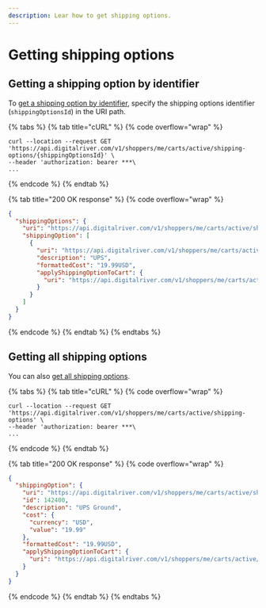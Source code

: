 ```yaml
---
description: Lear how to get shipping options.
---
```


# Getting shipping options

## Getting a shipping option by identifier

To [get a shipping option by identifier](https://www.digitalriver.com/docs/commerce-shopper-api/#tag/Shipping-Options/paths/\~1v1\~1shoppers\~1me\~1carts\~1active\~1shipping-options\~1%7BshippingOptionsId%7D/get), specify the shipping options identifier (`shippingOptionsId`) in the URI path.

{% tabs %}
{% tab title="cURL" %}
{% code overflow="wrap" %}
```http
curl --location --request GET 'https://api.digitalriver.com/v1/shoppers/me/carts/active/shipping-options/{shippingOptionsId}' \
--header 'authorization: bearer ***\
...
```
{% endcode %}
{% endtab %}

{% tab title="200 OK response" %}
{% code overflow="wrap" %}
```json
{
  "shippingOptions": {
    "uri": "https://api.digitalriver.com/v1/shoppers/me/carts/active/shipping-options",
    "shippingOption": [
      {
        "uri": "https://api.digitalriver.com/v1/shoppers/me/carts/active/shipping-options/5858800",
        "description": "UPS",
        "formattedCost": "19.99USD",
        "applyShippingOptionToCart": {
          "uri": "https://api.digitalriver.com/v1/shoppers/me/carts/active/apply-shipping-option?shippingOptionId=5858800"
        }
      }
    ]
  }
}
```
{% endcode %}
{% endtab %}
{% endtabs %}

## Getting all shipping options

You can also [get all shipping options](https://www.digitalriver.com/docs/commerce-shopper-api/#tag/Shipping-Options/paths/\~1v1\~1shoppers\~1me\~1carts\~1active\~1shipping-options/get).

{% tabs %}
{% tab title="cURL" %}
{% code overflow="wrap" %}
```http
curl --location --request GET 'https://api.digitalriver.com/v1/shoppers/me/carts/active/shipping-options' \
--header 'authorization: bearer ***\
...
```
{% endcode %}
{% endtab %}

{% tab title="200 OK response" %}
{% code overflow="wrap" %}
```json
{
  "shippingOption": {
    "uri": "https://api.digitalriver.com/v1/shoppers/me/carts/active/shipping-options/142400",
    "id": 142400,
    "description": "UPS Ground",
    "cost": {
      "currency": "USD",
      "value": "19.99"
    },
    "formattedCost": "19.99USD",
    "applyShippingOptionToCart": {
      "uri": "https://api.digitalriver.com/v1/shoppers/me/carts/active/apply-shipping-option?shippingOptionId=142400"
    }
  }
}
```
{% endcode %}
{% endtab %}
{% endtabs %}
